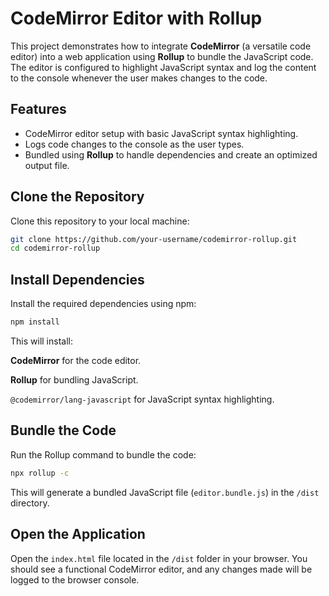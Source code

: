 # CodeMirror Editor with Rollup

This project demonstrates how to integrate **CodeMirror** (a versatile code editor) into a web application using **Rollup** to bundle the JavaScript code. The editor is configured to highlight JavaScript syntax and log the content to the console whenever the user makes changes to the code.

## Features

- CodeMirror editor setup with basic JavaScript syntax highlighting.
- Logs code changes to the console as the user types.
- Bundled using **Rollup** to handle dependencies and create an optimized output file.

## Clone the Repository

Clone this repository to your local machine:

```bash
git clone https://github.com/your-username/codemirror-rollup.git
cd codemirror-rollup
```

## Install Dependencies
Install the required dependencies using npm:

```bash
npm install
```

This will install:

**CodeMirror** for the code editor.

**Rollup** for bundling JavaScript.

`@codemirror/lang-javascript` for JavaScript syntax highlighting.

## Bundle the Code

Run the Rollup command to bundle the code:

```bash
npx rollup -c
```

This will generate a bundled JavaScript file (`editor.bundle.js`) in the `/dist` directory.

## Open the Application

Open the `index.html` file located in the `/dist` folder in your browser. You should see a functional CodeMirror editor, and any changes made will be logged to the browser console.